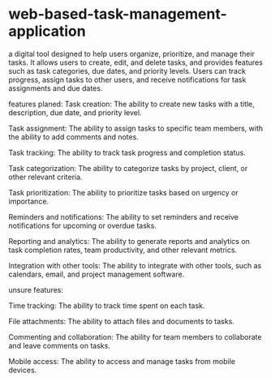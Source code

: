 # web-based-task-management-application
a digital tool designed to help users organize, prioritize, and manage their tasks. It allows users to create, edit, and delete tasks, and provides features such as task categories, due dates, and priority levels. Users can track progress, assign tasks to other users, and receive notifications for task assignments and due dates. 

features planed:
Task creation: The ability to create new tasks with a title, description, due date, and priority level.

Task assignment: The ability to assign tasks to specific team members, with the ability to add comments and notes.

Task tracking: The ability to track task progress and completion status.

Task categorization: The ability to categorize tasks by project, client, or other relevant criteria.

Task prioritization: The ability to prioritize tasks based on urgency or importance.

Reminders and notifications: The ability to set reminders and receive notifications for upcoming or overdue tasks.

Reporting and analytics: The ability to generate reports and analytics on task completion rates, team productivity, and other relevant metrics.

Integration with other tools: The ability to integrate with other tools, such as calendars, email, and project management software.

unsure features:

Time tracking: The ability to track time spent on each task.

File attachments: The ability to attach files and documents to tasks.

Commenting and collaboration: The ability for team members to collaborate and leave comments on tasks.

Mobile access: The ability to access and manage tasks from mobile devices.


